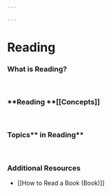 ```yaml
---

---
```


# Reading

### What is **Reading?**

 

### **Reading **[[Concepts]]

 

### Topics** in Reading**

 

### Additional Resources

-   [[How to Read a Book (Book)]]
